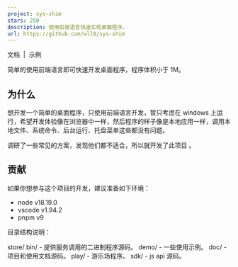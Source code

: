 ```yaml
---
project: sys-shim
stars: 250
description: 使用前端语言快速实现桌面程序。
url: https://github.com/wll8/sys-shim
---
```


文档  |  示例

  

简单的使用前端语言即可快速开发桌面程序，程序体积小于 1M。

为什么
---

想开发一个简单的桌面程序，只使用前端语言开发，暂只考虑在 windows 上运行，希望开发体验像在浏览器中一样，然后程序的样子像是本地应用一样，调用本地文件、系统命令、后台运行、托盘菜单这些都没有问题。

调研了一些常见的方案，发现他们都不适合，所以就开发了此项目 。

贡献
--

如果你想参与这个项目的开发，建议准备如下环境：

-   node v18.19.0
-   vscode v1.94.2
-   pnpm v9

目录结构说明：

store/
  bin/ - 提供服务调用的二进制程序源码。
  demo/ - 一些使用示例。
  doc/ - 项目和使用文档源码。
  play/ - 游乐场程序。
  sdk/ - js api 源码。
